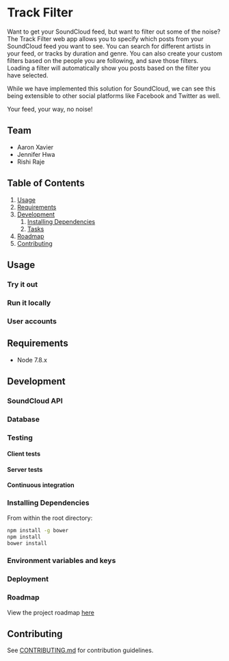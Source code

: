 # Track Filter

Want to get your SoundCloud feed, but want to filter out some of the noise? The Track Filter web app allows you to specify which posts from your SoundCloud feed you want to see. You can search for different artists in your feed, or tracks by duration and genre. You can also create your custom filters based on the people you are following, and save those filters. Loading a filter will automatically show you posts based on the filter you have selected.

While we have implemented this solution for SoundCloud, we can see this being extensible to other social platforms like Facebook and Twitter as well.

Your feed, your way, no noise!

## Team

  - Aaron Xavier
  - Jennifer Hwa
  - Rishi Raje


## Table of Contents

1. [Usage](#Usage)
1. [Requirements](#requirements)
1. [Development](#development)
    1. [Installing Dependencies](#installing-dependencies)
    1. [Tasks](#tasks)
1. [Roadmap](#roadmap)
1. [Contributing](#contributing)

## Usage

### Try it out 

### Run it locally 

### User accounts

## Requirements

- Node 7.8.x

## Development

### SoundCloud API

### Database

### Testing 

#### Client tests 

#### Server tests

#### Continuous integration 

### Installing Dependencies

From within the root directory:

```sh
npm install -g bower
npm install
bower install
```
### Environment variables and keys 

### Deployment 

### Roadmap

View the project roadmap [here](LINK_TO_DOC)


## Contributing

See [CONTRIBUTING.md](CONTRIBUTING.md) for contribution guidelines.
